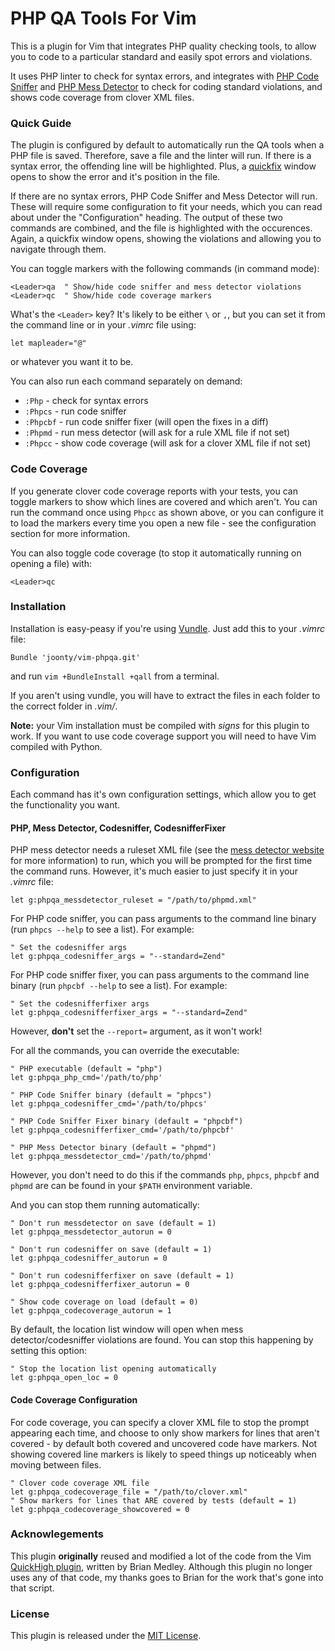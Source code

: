 # PHP QA Tools For Vim

This is a plugin for Vim that integrates PHP quality checking tools, to allow you to code to a particular standard and easily spot errors and violations.

It uses PHP linter to check for syntax errors, and integrates with [PHP Code Sniffer][1] and [PHP Mess Detector][2] to check for coding standard violations, and shows code coverage from clover XML files.

### Quick Guide

The plugin is configured by default to automatically run the QA tools when a PHP file is saved. Therefore, save a file and the linter will run. If there is a syntax error, the offending line will be highlighted. Plus, a [quickfix][3] window opens to show the error and it's position in the file.

If there are no syntax errors, PHP Code Sniffer and Mess Detector will run. These will require some configuration to fit your needs, which you can read about under the "Configuration" heading. The output of these two commands are combined, and the file is highlighted with the occurences. Again, a quickfix window opens, showing the violations and allowing you to navigate through them.

You can toggle markers with the following commands (in command mode):

```vim
<Leader>qa	" Show/hide code sniffer and mess detector violations
<Leader>qc	" Show/hide code coverage markers
```

What's the `<Leader>` key? It's likely to be either `\` or `,`, but you can set it from the command line or in your *.vimrc* file using:

```vim
let mapleader="@"
```

or whatever you want it to be.

You can also run each command separately on demand:

- `:Php` - check for syntax errors
- `:Phpcs` - run code sniffer
- `:Phpcbf` - run code sniffer fixer (will open the fixes in a diff)
- `:Phpmd` - run mess detector (will ask for a rule XML file if not set)
- `:Phpcc` - show code coverage (will ask for a clover XML file if not set)

### Code Coverage

If you generate clover code coverage reports with your tests, you can toggle markers to show which lines are covered and which aren't. You can run the command once using `Phpcc` as shown above, or you can configure it to load the markers every time you open a new file - see the configuration section for more information.

You can also toggle code coverage (to stop it automatically running on opening a file) with:

```vim
<Leader>qc
```

### Installation

Installation is easy-peasy if you're using [Vundle][4]. Just add this to your *.vimrc* file:

```vim
Bundle 'joonty/vim-phpqa.git'
```
and run `vim +BundleInstall +qall` from a terminal.

If you aren't using vundle, you will have to extract the files in each folder to the correct folder in *.vim/*.

**Note:** your Vim installation must be compiled with *signs* for this plugin to work. If you want to use code coverage support you will need to have Vim compiled with Python.

### Configuration

Each command has it's own configuration settings, which allow you to get the functionality you want.

#### PHP, Mess Detector, Codesniffer, CodesnifferFixer

PHP mess detector needs a ruleset XML file (see the [mess detector website][2] for more information) to run, which you will be prompted for the first time the command runs. However, it's much easier to just specify it in your *.vimrc* file:

```vim
let g:phpqa_messdetector_ruleset = "/path/to/phpmd.xml"
```

For PHP code sniffer, you can pass arguments to the command line binary (run `phpcs --help` to see a list). For example:

```vim
" Set the codesniffer args
let g:phpqa_codesniffer_args = "--standard=Zend"
```

For PHP code sniffer fixer, you can pass arguments to the command line binary (run `phpcbf --help` to see a list). For example:

```vim
" Set the codesnifferfixer args
let g:phpqa_codesnifferfixer_args = "--standard=Zend"
```

However, **don't** set the `--report=` argument, as it won't work!

For all the commands, you can override the executable:

```vim
" PHP executable (default = "php")
let g:phpqa_php_cmd='/path/to/php'

" PHP Code Sniffer binary (default = "phpcs")
let g:phpqa_codesniffer_cmd='/path/to/phpcs'

" PHP Code Sniffer Fixer binary (default = "phpcbf")
let g:phpqa_codesnifferfixer_cmd='/path/to/phpcbf'

" PHP Mess Detector binary (default = "phpmd")
let g:phpqa_messdetector_cmd='/path/to/phpmd'
```
However, you don't need to do this if the commands `php`, `phpcs`, `phpcbf` and `phpmd` are can be found in your `$PATH` environment variable.

And you can stop them running automatically:

```vim
" Don't run messdetector on save (default = 1)
let g:phpqa_messdetector_autorun = 0

" Don't run codesniffer on save (default = 1)
let g:phpqa_codesniffer_autorun = 0

" Don't run codesnifferfixer on save (default = 1)
let g:phpqa_codesnifferfixer_autorun = 0

" Show code coverage on load (default = 0)
let g:phpqa_codecoverage_autorun = 1
```

By default, the location list window will open when mess detector/codesniffer violations are found. You can stop this happening by setting this option:

```vim
" Stop the location list opening automatically
let g:phpqa_open_loc = 0
```

#### Code Coverage Configuration

For code coverage, you can specify a clover XML file to stop the prompt appearing each time, and choose to only show markers for lines that aren't covered - by default both covered and uncovered code have markers. Not showing covered line markers is likely to speed things up noticeably when moving between files.

```vim
" Clover code coverage XML file
let g:phpqa_codecoverage_file = "/path/to/clover.xml"
" Show markers for lines that ARE covered by tests (default = 1)
let g:phpqa_codecoverage_showcovered = 0
```

### Acknowlegements

This plugin **originally** reused and modified a lot of the code from the Vim [QuickHigh plugin][5], written by Brian Medley. Although this plugin no longer uses any of that code, my thanks goes to Brian for the work that's gone into that script.

### License

This plugin is released under the [MIT License][6].


[1]: http://pear.php.net/package/PHP_CodeSniffer/redirected
[2]: http://phpmd.org/
[3]: http://vimdoc.sourceforge.net/htmldoc/quickfix.html
[4]: https://github.com/gmarik/vundle
[5]: http://www.vim.org/scripts/script.php?script_id=124
[6]: https://github.com/joonty/vim-phpqa/raw/master/LICENSE
